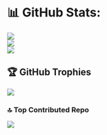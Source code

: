 # 📊 GitHub Stats:
![](https://github-readme-stats.vercel.app/api?username=talhaozbay&theme=dark&hide_border=false&count_private=true&cache_seconds=3600)<br/>
![](https://github-readme-streak-stats.herokuapp.com/?user=talhaozbay&theme=dark&hide_border=false&cache_seconds=1800)<br/>
![](https://github-readme-stats.vercel.app/api/top-langs/?username=talhaozbay&theme=dark&hide_border=false&include_all_commits=true&count_private=true&layout=compact&cache_seconds=1800)

## 🏆 GitHub Trophies
![](https://github-profile-trophy.vercel.app/?username=talhaozbay&theme=monokai&no-frame=false&no-bg=true&margin-w=4&cache=1800)

### 🔝 Top Contributed Repo
![](https://github-contributor-stats.vercel.app/api?username=talhaozbay&limit=5&theme=material-palenight&combine_all_yearly_contributions=true&cache=1800)


